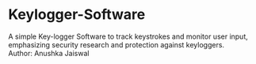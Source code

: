 # Keylogger-Software
A simple Key-logger Software to track keystrokes and monitor user input, emphasizing security research and protection against keyloggers.
<br>
Author: Anushka Jaiswal
